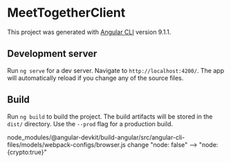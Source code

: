 # MeetTogetherClient

This project was generated with [Angular CLI](https://github.com/angular/angular-cli) version 9.1.1.

## Development server

Run `ng serve` for a dev server. Navigate to `http://localhost:4200/`. The app will automatically reload if you change any of the source files.

## Build

Run `ng build` to build the project. The build artifacts will be stored in the `dist/` directory. Use the `--prod` flag for a production build.


node_modules/@angular-devkit/build-angular/src/angular-cli-files/models/webpack-configs/browser.js
change "node: false" --> "node: {crypto:true}"